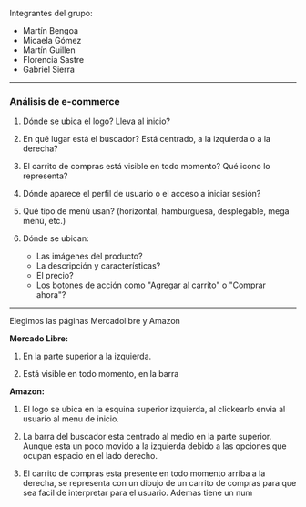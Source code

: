 Integrantes del grupo:

- Martín Bengoa
- Micaela Gómez
- Martín Guillen
- Florencia Sastre
- Gabriel Sierra

---

### Análisis de e-commerce

1. Dónde se ubica el logo? Lleva al inicio?

2. En qué lugar está el buscador? Está centrado, a la izquierda o a la derecha?

3. El carrito de compras está visible en todo momento? Qué icono lo representa?

4. Dónde aparece el perfil de usuario o el acceso a iniciar sesión?

5. Qué tipo de menú usan? (horizontal, hamburguesa, desplegable, mega menú, etc.)

6. Dónde se ubican:
   - Las imágenes del producto?
   - La descripción y características?
   - El precio?
   - Los botones de acción como "Agregar al carrito" o "Comprar ahora"?
   
---

Elegimos las páginas Mercadolibre y Amazon

**Mercado Libre:**

1. En la parte superior a la izquierda.

2. Está visible en todo momento, en la barra 

**Amazon:**

1. El logo se ubica en la esquina superior izquierda, al clickearlo envia al usuario al menu de inicio.

2. La barra del buscador esta centrado al medio en la parte superior. Aunque esta un poco movido a la izquierda debido a las opciones que ocupan espacio en el lado derecho.

3. El carrito de compras esta presente en todo momento arriba a la derecha, se representa con un dibujo de un carrito de compras para que sea facil de interpretar para el usuario. Ademas tiene un num
